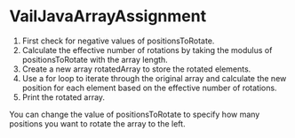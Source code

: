 # VailJavaArrayAssignment
1) First check for negative values of positionsToRotate.
2) Calculate the effective number of rotations by taking the modulus of positionsToRotate with the array length.
3) Create a new array rotatedArray to store the rotated elements.
4) Use a for loop to iterate through the original array and calculate the new position for each element based on the effective number of rotations.
5) Print the rotated array.

You can change the value of positionsToRotate to specify how many positions you want to rotate the array to the left.
